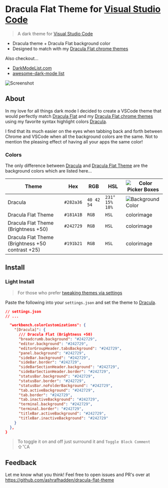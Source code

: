 <!-- TODO: Replace `Dracula Flat Theme` link in Colors section w/ marketplace URL -->

# Dracula Flat Theme for [Visual Studio Code](http://code.visualstudio.com)

> A dark theme for [Visual Studio Code](http://code.visualstudio.com)

- Dracula theme + Dracula Flat background color
- Designed to match with my [Dracula Flat chrome themes](https://www.themebeta.com/chrome/user/510929)

Also checkout...

- [DarkModeList.com](https://darkmodelist.com/)
- [awesome-dark-mode list](https://github.com/ashrafhadden/awesome-dark-mode)

![Screenshot](https://draculatheme.com/assets/img/screenshots/vscode.png)

## About

In my love for all things dark mode I decided to create a VSCode theme that would perfectly
match [Dracula Flat](https://darkreader.org/) and my [Dracula Flat chrome themes](https://www.themebeta.com/chrome/user/510929)
using my favorite syntax highlight colors [Dracula](https://draculatheme.com/).

I find that its much easier on the eyes when tabbing back and forth between Chrome and
VSCode when all the background colors are the same. Not to mention the pleasing effect
of having all your apps the same color!

### Colors

The only difference between [Dracula](https://marketplace.visualstudio.com/items?itemName=dracula-theme.theme-dracula)
and [Dracula Flat Theme](https://github.com/ashrafhadden/dracula-flat-theme) are the background colors which are listed here...

| Theme                                              | Hex       | RGB        | HSL            | ![Color Picker Boxes](https://draculatheme.com/assets/img/color-boxes/eyedropper.png) |
| -------------------------------------------------- | --------- | ---------- | -------------- | ------------------------------------------------------------------------------------- |
| Dracula                                            | `#282a36` | `40 42 54` | `231° 15% 18%` | ![Background Color](https://draculatheme.com/assets/img/color-boxes/background.png)   |
| Dracula Flat Theme                                | `#181A1B` | `RGB`      | `HSL`          | colorimage                                                                            |
| Dracula Flat Theme (Brightness +50)               | `#242729` | `RGB`      | `HSL`          | colorimage                                                                            |
| Dracula Flat Theme (Brightness +50 contrast +25) | `#191b21` | `RGB`      | `HSL`          | colorimage                                                                            |

## Install

### Light Install
> For those who prefer [tweaking themes via settings](https://code.visualstudio.com/docs/getstarted/themes#_customizing-a-color-theme)

Paste the following into your `settings.json` and set the theme to [Dracula](https://marketplace.visualstudio.com/items?itemName=dracula-theme.theme-dracula).

```json
// settings.json
// ...

  "workbench.colorCustomizations": {
    "[Dracula]": {
      /// Dracula Flat (Brightness +50)
      "breadcrumb.background": "#242729",
      "editor.background": "#242729",
      "editorGroupHeader.tabsBackground": "#242729",
      "panel.background": "#242729",
      "sideBar.background": "#242729",
      "sideBar.border": "#242729",
      "sideBarSectionHeader.background": "#242729",
      "sideBarSectionHeader.border": "#242729",
      "statusBar.background": "#242729",
      "statusBar.border": "#242729",
      "statusBar.noFolderBackground": "#242729",
      "tab.activeBackground": "#242729",
      "tab.border": "#242729",
      "tab.inactiveBackground": "#242729",
      "terminal.background": "#242729",
      "terminal.border": "#242729",
      "titleBar.activeBackground": "#242729",
      "titleBar.inactiveBackground": "#242729"
    }
  },
}

```
> To toggle it on and off just surround it and `Toggle Block Comment` ⇧⌥A

## Feedback

Let me know what you think! Feel free to open issues and PR's over at https://github.com/ashrafhadden/dracula-flat-theme
